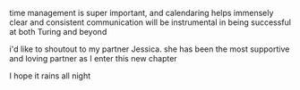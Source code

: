 time management is super important, and calendaring helps immensely
clear and consistent communication will be instrumental in being successful at both Turing and beyond

i'd like to shoutout to my partner Jessica. she has been the most supportive and loving partner as I enter this new chapter


I hope it rains all night
